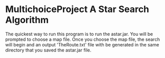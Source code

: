 MultichoiceProject A Star Search Algorithm
================== 


The quickest way to run this program is to run the astar.jar. 
You will be prompted to choose a map file.
Once you choose the map file, the search will begin and an output 'TheRoute.txt' file with be generated in the same directory that 
you saved the astar.jar file.
